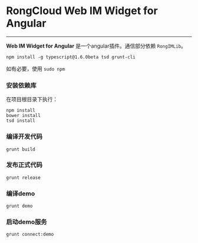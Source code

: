 # RongCloud Web IM Widget for Angular

---

**Web IM Widget for Angular** 是一个angular插件。通信部分依赖 `RongIMLib`。

```
npm install -g typescript@1.6.0beta tsd grunt-cli
```

如有必要，使用 `sudo npm`

### 安装依赖库

在项目根目录下执行：

```
npm install
bower install
tsd install
```

### 编译开发代码

```
grunt build
```

### 发布正式代码

```
grunt release
```

### 编译demo

```
grunt demo
```

### 启动demo服务

```
grunt connect:demo
```
